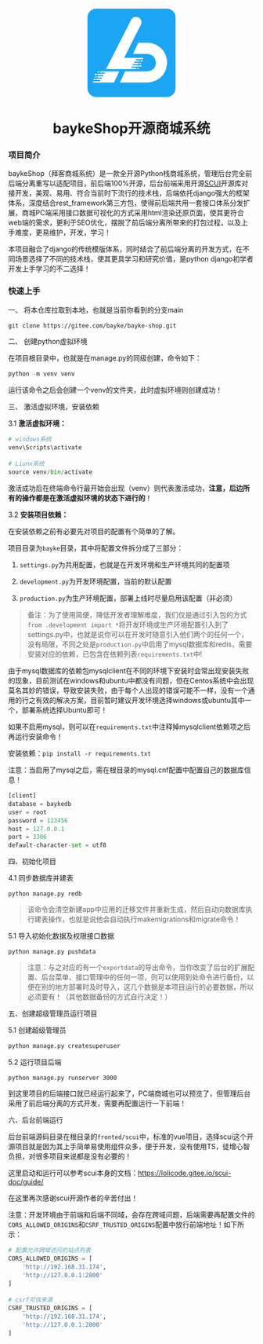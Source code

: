 <div align="center">

![logo](fronted/scui/public/img/logo.png)


<h1>baykeShop开源商城系统</h1>

</div>

### 项目简介

baykeShop（拜客商城系统）是一款全开源Python栈商城系统，管理后台完全前后端分离重写以适配项目，前后端100%开源，后台前端采用开源[SCUI](https://gitee.com/lolicode/scui)开源库对接开发，美观、易用、符合当前时下流行的技术栈，后端依托django强大的框架体系，深度结合rest_framework第三方包，使得前后端共用一套接口体系分发扩展，商城PC端采用接口数据可视化的方式采用html渲染还原页面，使其更符合web端的需求，更利于SEO优化，摆脱了前后端分离所带来的打包过程，以及上手难度，更易维护，开发，学习！

本项目融合了django的传统模版体系，同时结合了前后端分离的开发方式，在不同场景选择了不同的技术栈，使其更具学习和研究价值，是python django初学者开发上手学习的不二选择！

### 快速上手

一、 将本仓库拉取到本地，也就是当前你看到的分支main

```git
git clone https://gitee.com/bayke/bayke-shop.git
```

二、 创建python虚拟环境

在项目根目录中，也就是在manage.py的同级创建，命令如下：
```python
python -m venv venv
```
运行该命令之后会创建一个venv的文件夹，此时虚拟环境则创建成功！

三、 激活虚拟环境，安装依赖

3.1 **激活虚拟环境：**
```python
# windows系统
venv\Scripts\activate

# Liunx系统
source venv/bin/activate
```
激活成功后在终端命令行最开始会出现（venv）则代表激活成功，**注意，后边所有的操作都是在激活虚拟环境的状态下进行的**！

3.2 **安装项目依赖：**

在安装依赖之前有必要先对项目的配置有个简单的了解。

项目目录为`bayke`目录，其中将配置文件拆分成了三部分：

01. `settings.py`为共用配置，也就是在开发环境和生产环境共同的配置项

02. `development.py`为开发环境配置，当前的默认配置

03. `production.py`为生产环境配置，部署上线时尽量启用该配置（非必须）

> 备注：为了使用简便，降低开发者理解难度，我们仅是通过引入包的方式 `from .development import *`将开发环境或生产环境配置引入到了settings.py中，也就是说你可以在开发时随意引入他们两个的任何一个，没有局限，不同之处是`production.py`中启用了mysql数据库和redis，需要安装对应的依赖，已包含在依赖列表`requirements.txt`中!

由于mysql数据库的依赖包mysqlclient在不同的环境下安装时会常出现安装失败的现象，目前测试在windows和ubuntu中都没有问题，但在Centos系统中会出现莫名其妙的错误，导致安装失败，由于每个人出现的错误可能不一样，没有一个通用的行之有效的解决方案，目前暂时建议开发环境选择windows或ubuntu其中一个，部署系统选择Ubuntu即可！

如果不启用mysql，则可以在`requirements.txt`中注释掉mysqlclient依赖项之后再运行安装命令！

安装依赖：`pip install -r requirements.txt`

注意：当启用了mysql之后，需在根目录的mysql.cnf配置中配置自己的数据库信息！

```python
[client]
database = baykedb
user = root
password = 123456
host = 127.0.0.1
port = 3306
default-character-set = utf8
```
四、初始化项目

4.1 同步数据库并建表
```
python manage.py redb
```
> 该命令会清空新建app中应用的迁移文件并重新生成，然后自动向数据库执行建表操作，也就是说他会自动执行makemigrations和migrate命令！

5.1 导入初始化数据及权限接口数据
```
python manage.py pushdata
```
> 注意：与之对应的有一个`exportdata`的导出命令，当你改变了后台的扩展配置、后台菜单、接口管理中的任何一项，则可以使用到处命令进行备份，以便在别的地方部署时及时导入，这几个数据是本项目运行的必要数据，所以必须要有！（其他数据备份的方式自行决定！）

五、创建超级管理员运行项目

5.1 创建超级管理员
```python
python manage.py createsuperuser
```
5.2 运行项目后端
```
python manage.py runserver 3000
```
到这里项目的后端接口就已经运行起来了，PC端商城也可以预览了，但管理后台采用了前后端分离的方式开发，需要再配置运行一下前端！

六、后台前端运行

后台前端源码目录在根目录的`fronted/scui`中，标准的vue项目，选择scui这个开源项目就是因为其上手简单易使用组件众多，便于开发，没有使用TS，徒增心智负担，对很多项目来说都是没有必要的！

这里启动和运行可以参考scui本身的文档：https://lolicode.gitee.io/scui-doc/guide/

在这里再次感谢scui开源作者的辛苦付出！

注意：开发环境由于前端和后端不同域，会存在跨域问题，后端需要再配置文件的`CORS_ALLOWED_ORIGINS`和`CSRF_TRUSTED_ORIGINS`配置中放行前端地址！如下所示：

```python
# 配置允许跨域访问的站点列表
CORS_ALLOWED_ORIGINS = [
    'http://192.168.31.174',
    'http://127.0.0.1:2800'
]

# csrf可信来源
CSRF_TRUSTED_ORIGINS = [
    'http://192.168.31.174',
    'http://127.0.0.1:2800'
]
```



